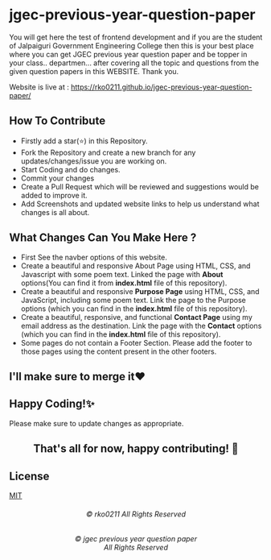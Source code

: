 # jgec-previous-year-question-paper
You will get here the test of frontend development and if you are the student of Jalpaiguri Government Engineering College then this is your best place where you can get JGEC previous year question paper and be topper in your class.. departmen... after covering all the topic and questions from the given question papers in this WEBSITE. Thank you.


Website is live at : https://rko0211.github.io/jgec-previous-year-question-paper/



## How To Contribute

- Firstly add a star(⭐) in this Repository.
- Fork the Repository and create a new branch for any updates/changes/issue you are working on.
- Start Coding and do changes.
- Commit your changes
- Create a Pull Request which will be reviewed and suggestions would be added to improve it.
- Add Screenshots and updated website links to help us understand what changes is all about.

## What Changes Can You Make Here ?
- First See the navber options of this website. <br>
- Create a beautiful and responsive About Page using HTML, CSS, and Javascript with some poem text. Linked the page with **About** options(You can find it from **index.html** file of this repository).  <br>
- Create a beautiful and responsive **Purpose Page** using HTML, CSS, and JavaScript, including some poem text. Link the page to the Purpose options (which you can find in the **index.html** file of this repository).  <br>
- Create a beautiful, responsive, and functional **Contact Page** using my email address as the destination. Link the page with the **Contact** options (which you can find in the **index.html** file of this repository). <br>
- Some pages do not contain a Footer Section. Please add the footer to those pages using the content present in the other footers.

## I'll make sure to merge it❤

## Happy Coding!✨
 Please make sure to update changes as appropriate.

<h2 align="center" >That's all for now, happy contributing! 🙌</h2>

## License
<a href="https://choosealicense.com/licenses/mit/">MIT</a>

<h6 align="center"> ©  rko0211 All Rights Reserved</h6>

<h6 align="center">© jgec previous year question paper <br>
All Rights Reserved</h6>
